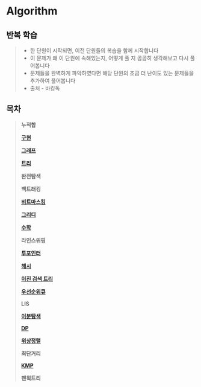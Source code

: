 # Algorithm   
##  __반복 학습__   
> * 한 단원이 시작되면, 이전 단원들의 복습을 함께 시작합니다   
> * 이 문제가 왜 이 단원에 속해있는지, 어떻게 풀 지 곰곰히 생각해보고 다시 풀어봅니다     
> * 문제들을 완벽하게 파악하였다면 해당 단원의 조금 더 난이도 있는 문제들을 추가하여 풀어봅니다
> * 출처 - 바킹독

## 목차
> __누적합__   
>    
>__[구현](https://github.com/jhmin-kk99/Algorithm-Study/blob/main/Implementation.md)__   
>    
> __[그래프](https://github.com/jhmin-kk99/Algorithm-Study/blob/main/Graph.md)__   
>       
> __[트리](https://github.com/jhmin-kk99/Algorithm-Study/blob/main/Tree.md)__   
>    
> __완전탐색__      
>    
> __백트래킹__   
>       
> __[비트마스킹](https://github.com/jhmin-kk99/Algorithm-Study/blob/main/BitMasking.md)__   
>       
> __[그리디](https://github.com/jhmin-kk99/Algorithm-Study/blob/main/Greedy.md)__   
>
> __[수학](https://github.com/jhmin-kk99/Algorithm-Study/blob/main/Math.md)__   
>         
> __라인스위핑__   
>    
> __[투포인터](https://github.com/jhmin-kk99/Algorithm-Study/blob/main/TwoPointer.md)__   
>
> __[해시](https://github.com/jhmin-kk99/Algorithm-Study/blob/main/Hash.md)__
> 
> __[이진 검색 트리](https://github.com/jhmin-kk99/Algorithm-Study/blob/main/BST.md)__
>
> __[우선순위큐](https://github.com/jhmin-kk99/Algorithm-Study/blob/main/PriorityQueue.md)__
>    
> __LIS__   
>    
> __[이분탐색](https://github.com/jhmin-kk99/Algorithm-Study/blob/main/BinarySearch.md)__   
>    
> __[DP](https://github.com/jhmin-kk99/Algorithm-Study/blob/main/DP.md)__   
>
> __[위상정렬](https://github.com/jhmin-kk99/Algorithm-Study/blob/main/TopologySort.md)__   
>    
> __최단거리__   
>
> __[KMP](https://github.com/jhmin-kk99/Algorithm-Study/blob/main/KMP.md)__   
> 
> __펜윅트리__   

